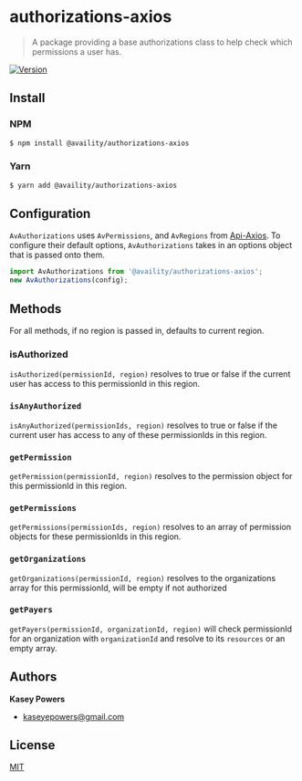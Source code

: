 # authorizations-axios

> A package providing a base authorizations class to help check which permissions a user has.

[![Version](https://img.shields.io/npm/v/@availity/authorizations-axios.svg?style=for-the-badge)](https://www.npmjs.com/package/@availity/authorizations-axios)

## Install

### NPM

```bash
$ npm install @availity/authorizations-axios
```

### Yarn

```bash
$ yarn add @availity/authorizations-axios
```

## Configuration

`AvAuthorizations` uses `AvPermissions`, and `AvRegions` from [Api-Axios](../api-axios). To configure their default options, `AvAuthorizations` takes in an options object that is passed onto them.

```js
import AvAuthorizations from '@availity/authorizations-axios';
new AvAuthorizations(config);
```

## Methods

For all methods, if no region is passed in, defaults to current region.

### isAuthorized

`isAuthorized(permissionId, region)` resolves to true or false if the current user has access to this permissionId in this region.

### `isAnyAuthorized`

`isAnyAuthorized(permissionIds, region)` resolves to true or false if the current user has access to any of these permissionIds in this region.

### `getPermission`

`getPermission(permissionId, region)` resolves to the permission object for this permissionId in this region.

### `getPermissions`

`getPermissions(permissionIds, region)` resolves to an array of permission objects for these permissionIds in this region.

### `getOrganizations`

`getOrganizations(permissionId, region)` resolves to the organizations array for this permissionId, will be empty if not authorized

### `getPayers`

`getPayers(permissionId, organizationId, region)` will check permissionId for an organization with `organizationId` and resolve to its `resources` or an empty array.

## Authors

**Kasey Powers**

-   [kaseyepowers@gmail.com](kaseyepowers@gmail.com)

## License

[MIT](../../LICENSE)
